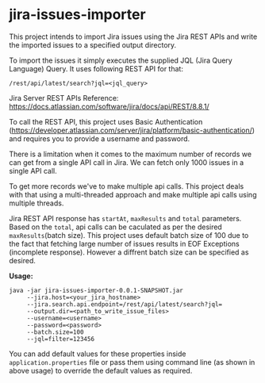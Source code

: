 # jira-issues-importer

This project intends to import Jira issues using the Jira REST APIs and write the imported issues to a specified output directory.

To import the issues it simply executes the supplied JQL (Jira Query Language) Query. It uses following REST API for that:

```/rest/api/latest/search?jql=<jql_query>```

Jira Server REST APIs Reference: https://docs.atlassian.com/software/jira/docs/api/REST/8.8.1/

To call the REST API, this project uses Basic Authentication (https://developer.atlassian.com/server/jira/platform/basic-authentication/) and requires you to provide a username and password.

There is a limitation when it comes to the maximum number of records we can get from a single API call in Jira. We can fetch only 1000 issues in a single API call. 

To get more records we've to make multiple api calls. This project deals with that using a multi-threaded approach and make multiple api calls using multiple threads. 

Jira REST API response has ```startAt```, ```maxResults``` and ```total``` parameters. Based on the ```total```, api calls can be caculated as per the desired ```maxResults```(batch size). This project uses default batch size of 100 due to the fact that fetching large number of issues results in EOF Exceptions (incomplete response). However a diffrent batch size can be specified as desired.

**Usage:**

``` 
java -jar jira-issues-importer-0.0.1-SNAPSHOT.jar 
     --jira.host=<your_jira_hostname> 
     --jira.search.api.endpoint=/rest/api/latest/search?jql= 
     --output.dir=<path_to_write_issue_files> 
     --username=<username> 
     --password=<password> 
     --batch.size=100 
     --jql=filter=123456 
```
You can add default values for these properties inside ```application.properties``` file or pass them using command line (as shown in above usage) to override the default values as required.
